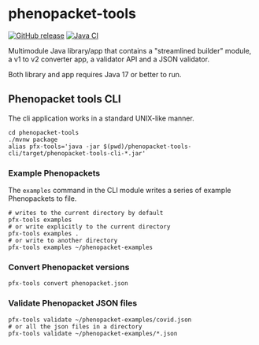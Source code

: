 # phenopacket-tools

[![GitHub release](https://img.shields.io/github/release/phenopackets/phenopacket-tools.svg)](https://github.com/phenopackets/phenopacket-tools/releases)
[![Java CI](https://github.com/phenopackets/phenopacket-tools/workflows/Java%20CI/badge.svg)](https://github.com/phenopackets/phenopacket-tools/actions/workflows/main.yml)

Multimodule Java library/app that contains a "streamlined builder" module, a v1 to v2 converter app, a validator API and a JSON validator. 

Both library and app requires Java 17 or better to run.

## Phenopacket tools CLI

The cli application works in a standard UNIX-like manner. 

```shell
cd phenopacket-tools
./mvnw package
alias pfx-tools='java -jar $(pwd)/phenopacket-tools-cli/target/phenopacket-tools-cli-*.jar'
```

### Example Phenopackets
The ``examples`` command in the CLI module writes a series of example Phenopackets to file.

```shell
# writes to the current directory by default
pfx-tools examples
# or write explicitly to the current directory
pfx-tools examples .
# or write to another directory
pfx-tools examples ~/phenopacket-examples
```

### Convert Phenopacket versions

```shell
pfx-tools convert phenopacket.json
```

### Validate Phenopacket JSON files

```shell
pfx-tools validate ~/phenopacket-examples/covid.json
# or all the json files in a directory
pfx-tools validate ~/phenopacket-examples/*.json
```
